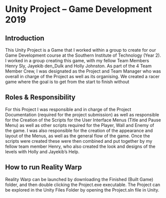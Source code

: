 # Unity Project – Game Development 2019
## Introduction
This Unity Project is a Game that I worked within a group to create for our Game Development course at the Southern Institute of Technology (Year 2).
I worked in a group creating this game, with my fellow Team Members Henry Sly, Jayekib den_Dulk and Holly Johnston. As part of the 4 Team Member Crew, I was designated as the Project and Team Manager who was overall in charge of the Project as well as its organising.
We created a racer game where the goal is to get from the start to finish without
## Roles & Responsibility
For this Project I was responsible and in charge of the Project Documentation (required for the project submission) as well as responsible for the Creation of the Scripts for the User Interface Menus (Title and Pause Menu) as well as other scripts required for the Player, Wall and Enemy of the game. I was also responsible for the creation of the appearance and layout of the Menus, as well as the general flow of the game.
Once the scripts were created these were then combined and put together by my fellow team member Henry, who also created the look and designs of the levels with Holly and Jayekib’s Help.
## How to run Reality Warp
Reality Warp can be launched by downloading the Finished (Built Game) folder, and then double clicking the Project.exe executable.
The Project can be explored in the Unity Files Folder by opening the Project.sln file in Unity.
